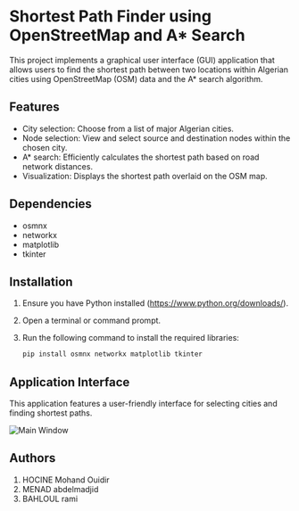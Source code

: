# Shortest Path Finder using OpenStreetMap and A* Search

This project implements a graphical user interface (GUI) application that allows users to find the shortest path between two locations within Algerian cities using OpenStreetMap (OSM) data and the A* search algorithm.

## Features

* City selection: Choose from a list of major Algerian cities.
* Node selection: View and select source and destination nodes within the chosen city.
* A* search: Efficiently calculates the shortest path based on road network distances.
* Visualization: Displays the shortest path overlaid on the OSM map.

## Dependencies

* osmnx
* networkx
* matplotlib
* tkinter

## Installation

1. Ensure you have Python installed (https://www.python.org/downloads/).
2. Open a terminal or command prompt.
3. Run the following command to install the required libraries:

   ```bash
   pip install osmnx networkx matplotlib tkinter

## Application Interface

This application features a user-friendly interface for selecting cities and finding shortest paths.

![Main Window](https://github.com/IDIR2626/search-algo/blob/main/captur%20the%20sortes%20way.png)

## Authors 
1. HOCINE Mohand Ouidir
2. MENAD abdelmadjid
3. BAHLOUL rami 
